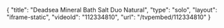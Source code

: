 {
    "title": "Deadsea Mineral Bath Salt Duo  Natural",
    "type": "solo",
    "layout": "iframe-static",
    "videoId": "112334810",
    "url": "\/tvpembed\/112334810"
}